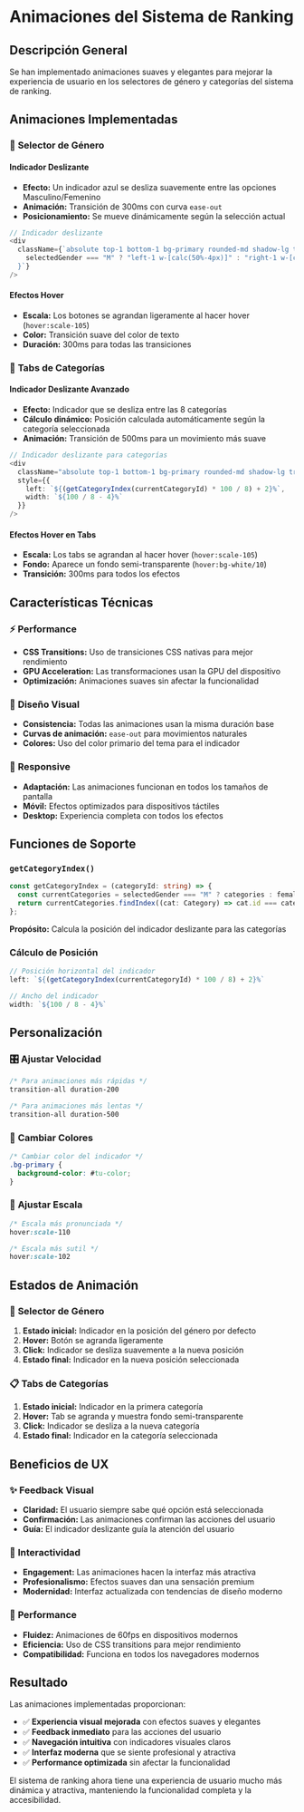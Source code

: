 # Animaciones del Sistema de Ranking

## Descripción General

Se han implementado animaciones suaves y elegantes para mejorar la experiencia de usuario en los selectores de género y categorías del sistema de ranking.

## Animaciones Implementadas

### 🎯 **Selector de Género**

#### Indicador Deslizante
- **Efecto:** Un indicador azul se desliza suavemente entre las opciones Masculino/Femenino
- **Animación:** Transición de 300ms con curva `ease-out`
- **Posicionamiento:** Se mueve dinámicamente según la selección actual

```typescript
// Indicador deslizante
<div 
  className={`absolute top-1 bottom-1 bg-primary rounded-md shadow-lg transition-all duration-300 ease-out ${
    selectedGender === "M" ? "left-1 w-[calc(50%-4px)]" : "right-1 w-[calc(50%-4px)]"
  }`}
/>
```

#### Efectos Hover
- **Escala:** Los botones se agrandan ligeramente al hacer hover (`hover:scale-105`)
- **Color:** Transición suave del color de texto
- **Duración:** 300ms para todas las transiciones

### 📑 **Tabs de Categorías**

#### Indicador Deslizante Avanzado
- **Efecto:** Indicador que se desliza entre las 8 categorías
- **Cálculo dinámico:** Posición calculada automáticamente según la categoría seleccionada
- **Animación:** Transición de 500ms para un movimiento más suave

```typescript
// Indicador deslizante para categorías
<div 
  className="absolute top-1 bottom-1 bg-primary rounded-md shadow-lg transition-all duration-500 ease-out"
  style={{
    left: `${(getCategoryIndex(currentCategoryId) * 100 / 8) + 2}%`,
    width: `${100 / 8 - 4}%`
  }}
/>
```

#### Efectos Hover en Tabs
- **Escala:** Los tabs se agrandan al hacer hover (`hover:scale-105`)
- **Fondo:** Aparece un fondo semi-transparente (`hover:bg-white/10`)
- **Transición:** 300ms para todos los efectos

## Características Técnicas

### ⚡ **Performance**
- **CSS Transitions:** Uso de transiciones CSS nativas para mejor rendimiento
- **GPU Acceleration:** Las transformaciones usan la GPU del dispositivo
- **Optimización:** Animaciones suaves sin afectar la funcionalidad

### 🎨 **Diseño Visual**
- **Consistencia:** Todas las animaciones usan la misma duración base
- **Curvas de animación:** `ease-out` para movimientos naturales
- **Colores:** Uso del color primario del tema para el indicador

### 📱 **Responsive**
- **Adaptación:** Las animaciones funcionan en todos los tamaños de pantalla
- **Móvil:** Efectos optimizados para dispositivos táctiles
- **Desktop:** Experiencia completa con todos los efectos

## Funciones de Soporte

### `getCategoryIndex()`
```typescript
const getCategoryIndex = (categoryId: string) => {
  const currentCategories = selectedGender === "M" ? categories : femaleCategories;
  return currentCategories.findIndex((cat: Category) => cat.id === categoryId);
};
```

**Propósito:** Calcula la posición del indicador deslizante para las categorías

### Cálculo de Posición
```typescript
// Posición horizontal del indicador
left: `${(getCategoryIndex(currentCategoryId) * 100 / 8) + 2}%`

// Ancho del indicador
width: `${100 / 8 - 4}%`
```

## Personalización

### 🎛️ **Ajustar Velocidad**
```css
/* Para animaciones más rápidas */
transition-all duration-200

/* Para animaciones más lentas */
transition-all duration-500
```

### 🎨 **Cambiar Colores**
```css
/* Cambiar color del indicador */
.bg-primary {
  background-color: #tu-color;
}
```

### 📏 **Ajustar Escala**
```css
/* Escala más pronunciada */
hover:scale-110

/* Escala más sutil */
hover:scale-102
```

## Estados de Animación

### 🔄 **Selector de Género**
1. **Estado inicial:** Indicador en la posición del género por defecto
2. **Hover:** Botón se agranda ligeramente
3. **Click:** Indicador se desliza suavemente a la nueva posición
4. **Estado final:** Indicador en la nueva posición seleccionada

### 📋 **Tabs de Categorías**
1. **Estado inicial:** Indicador en la primera categoría
2. **Hover:** Tab se agranda y muestra fondo semi-transparente
3. **Click:** Indicador se desliza a la nueva categoría
4. **Estado final:** Indicador en la categoría seleccionada

## Beneficios de UX

### ✨ **Feedback Visual**
- **Claridad:** El usuario siempre sabe qué opción está seleccionada
- **Confirmación:** Las animaciones confirman las acciones del usuario
- **Guía:** El indicador deslizante guía la atención del usuario

### 🎯 **Interactividad**
- **Engagement:** Las animaciones hacen la interfaz más atractiva
- **Profesionalismo:** Efectos suaves dan una sensación premium
- **Modernidad:** Interfaz actualizada con tendencias de diseño moderno

### 🚀 **Performance**
- **Fluidez:** Animaciones de 60fps en dispositivos modernos
- **Eficiencia:** Uso de CSS transitions para mejor rendimiento
- **Compatibilidad:** Funciona en todos los navegadores modernos

## Resultado

Las animaciones implementadas proporcionan:
- ✅ **Experiencia visual mejorada** con efectos suaves y elegantes
- ✅ **Feedback inmediato** para las acciones del usuario
- ✅ **Navegación intuitiva** con indicadores visuales claros
- ✅ **Interfaz moderna** que se siente profesional y atractiva
- ✅ **Performance optimizada** sin afectar la funcionalidad

El sistema de ranking ahora tiene una experiencia de usuario mucho más dinámica y atractiva, manteniendo la funcionalidad completa y la accesibilidad.
